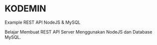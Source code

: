 # KODEMIN
Example REST API NodeJS &amp; MySQL

Belajar Membuat REST API Server Menggunakan NodeJS dan Database MySQL.
